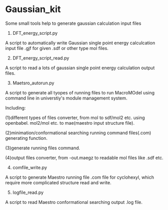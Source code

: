 # Gaussian_kit

Some small tools help to generate gaussian calculation input files

1. DFT_energy_script.py

A script to automatically write Gaussian single point energy calculcation input file .gjf for given .sdf or other type mol files.


2. DFT_energy_script_read.py

A script to read a lots of gaussian single point energy calculation output files.


3. Maetsro_autorun.py

A script to generate all tyopes of running files to run MacroMOdel using command line in universtiy's module management system.


Including:

(1)different types of files converter, from mol to sdf/mol2 etc. using openbabel. mol2/mol etc. to mae(maestro input structure file).

(2)minimation/conformational searching running command files(.com) generating function.

(3)generate running files command.

(4)output files converter, from -out.maegz to readable mol files like .sdf etc.



4. comfile_write.py

A script to generate Maestro running file .com file for cyclohexyl, which require more complicated structure read and write.



5. logfile_read.py

A script to read Maestro conformational searching output .log file. 




